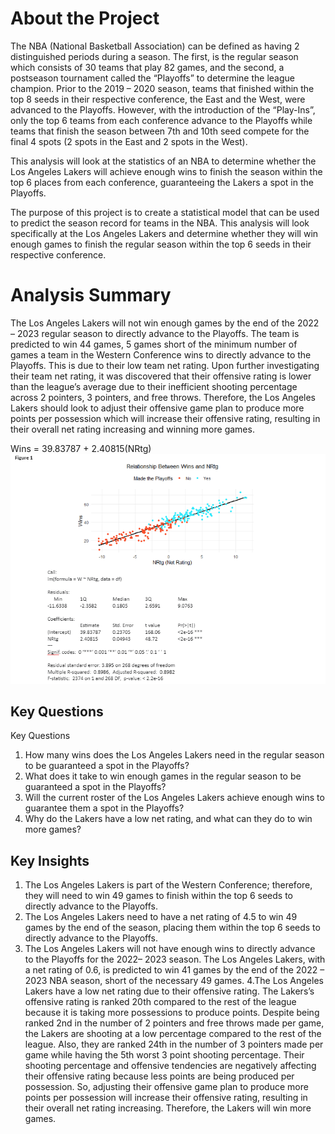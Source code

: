 # About the Project
The NBA (National Basketball Association) can be defined as having 2 distinguished periods during a season. The first, is the regular season which consists of 30 teams that play 82 games, and the second, a postseason tournament called the “Playoffs” to determine the league champion. Prior to the 2019 – 2020 season, teams that finished within the top 8 seeds in their respective conference, the East and the West, were advanced to the Playoffs. However, with the introduction of the “Play-Ins”, only the top 6 teams from each conference advance to the Playoffs while teams that finish the season between 7th and 10th seed compete for the final 4 spots (2 spots in the East and 2 spots in the West). 

This analysis will look at the statistics of an NBA to determine whether the Los Angeles Lakers will achieve enough wins to finish the season within the top 6 places from each conference, guaranteeing the Lakers a spot in the Playoffs. 

The purpose of this project is to create a statistical model that can be used to predict the season record for teams in the NBA. This analysis will look specifically at the Los Angeles Lakers and determine whether they will win enough games to finish the regular season within the top 6 seeds in their respective conference.


# Analysis Summary
The Los Angeles Lakers will not win enough games by the end of the 2022 – 2023 regular season to directly advance to the Playoffs. The team is predicted to win 44 games, 5 games short of the minimum number of games a team in the Western Conference wins to directly advance to the Playoffs. This is due to their low team net rating. Upon further investigating their team net rating, it was discovered that their offensive rating is lower than the league’s average due to their inefficient shooting percentage across 2 pointers, 3 pointers, and free throws. Therefore, the Los Angeles Lakers should look to adjust their offensive game plan to produce more points per possession which will increase their offensive rating, resulting in their overall net rating increasing and winning more games.


Wins = 39.83787 + 2.40815(NRtg)
![alt text](https://github.com/ckim309/Predicting-Wins/blob/main/Regression%20Model.png?raw=true) 

## Key Questions
Key Questions
1. How many wins does the Los Angeles Lakers need in the regular season to be guaranteed a spot in the Playoffs?
2. What does it take to win enough games in the regular season to be guaranteed a spot in the Playoffs?
3. Will the current roster of the Los Angeles Lakers achieve enough wins to guarantee them a spot in the Playoffs?
4. Why do the Lakers have a low net rating, and what can they do to win more games?

## Key Insights
1. The Los Angeles Lakers is part of the Western Conference; therefore, they will need to win 49 games to finish within the top 6 seeds to directly advance to the Playoffs.
2. The Los Angeles Lakers need to have a net rating of 4.5 to win 49 games by the end of the season, placing them within the top 6 seeds to directly advance to the Playoffs.
3. The Los Angeles Lakers will not have enough wins to directly advance to the Playoffs for the 2022– 2023 season. The Los Angeles Lakers, with a net rating of 0.6, is predicted to win 41 games by the end of the 2022 – 2023 NBA season, short of the necessary 49 games.
4.The Los Angeles Lakers have a low net rating due to their offensive rating. The Lakers’s offensive rating is ranked 20th compared to the rest of the league because it is taking more possessions to produce points. Despite being ranked 2nd in the number of 2 pointers and free throws made per game, the Lakers are shooting at a low percentage compared to the rest of the league. Also, they are ranked 24th in the number of 3 pointers made per game while having the 5th worst 3 point shooting percentage. Their shooting percentage and offensive tendencies are negatively affecting their offensive rating because less points are being produced per possession. So, adjusting their offensive game plan to produce more points per possession will increase their offensive rating, resulting in their overall net rating increasing. Therefore, the Lakers will win more games.
